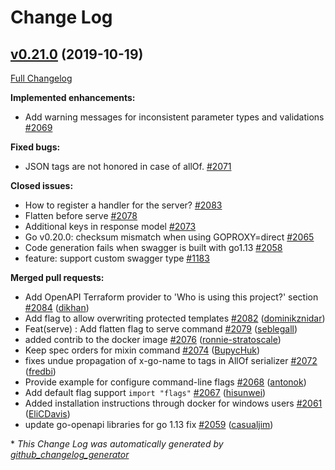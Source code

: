 # Change Log

## [v0.21.0](https://github.com/ianchen0119/go-swagger/tree/v0.21.0) (2019-10-19)

[Full Changelog](https://github.com/ianchen0119/go-swagger/compare/v0.20.1...v0.21.0)

**Implemented enhancements:**

- Add warning messages for inconsistent parameter types and validations [\#2069](https://github.com/ianchen0119/go-swagger/issues/2069)

**Fixed bugs:**

- JSON tags are not honored in case of allOf. [\#2071](https://github.com/ianchen0119/go-swagger/issues/2071)

**Closed issues:**

- How to register a handler for the server? [\#2083](https://github.com/ianchen0119/go-swagger/issues/2083)
- Flatten before serve [\#2078](https://github.com/ianchen0119/go-swagger/issues/2078)
- Additional keys in response model [\#2073](https://github.com/ianchen0119/go-swagger/issues/2073)
- Go v0.20.0: checksum mismatch when using GOPROXY=direct [\#2065](https://github.com/ianchen0119/go-swagger/issues/2065)
- Code generation fails when swagger is built with go1.13 [\#2058](https://github.com/ianchen0119/go-swagger/issues/2058)
- feature: support custom swagger type [\#1183](https://github.com/ianchen0119/go-swagger/issues/1183)

**Merged pull requests:**

- Add OpenAPI Terraform provider to 'Who is using this project?' section [\#2084](https://github.com/ianchen0119/go-swagger/pull/2084) ([dikhan](https://github.com/dikhan))
- Add flag to allow overwriting protected templates [\#2082](https://github.com/ianchen0119/go-swagger/pull/2082) ([dominikznidar](https://github.com/dominikznidar))
- Feat\(serve\) : Add flatten flag to serve command [\#2079](https://github.com/ianchen0119/go-swagger/pull/2079) ([seblegall](https://github.com/seblegall))
- added contrib to the docker image [\#2076](https://github.com/ianchen0119/go-swagger/pull/2076) ([ronnie-stratoscale](https://github.com/ronnie-stratoscale))
- Keep spec orders for mixin command [\#2074](https://github.com/ianchen0119/go-swagger/pull/2074) ([BupycHuk](https://github.com/BupycHuk))
- fixes undue propagation of x-go-name to tags in AllOf serializer [\#2072](https://github.com/ianchen0119/go-swagger/pull/2072) ([fredbi](https://github.com/fredbi))
- Provide example for configure command-line flags [\#2068](https://github.com/ianchen0119/go-swagger/pull/2068) ([antonok](https://github.com/antonok))
- Add default flag support  `import "flags"` [\#2067](https://github.com/ianchen0119/go-swagger/pull/2067) ([hisunwei](https://github.com/hisunwei))
- Added installation instructions through docker for windows users [\#2061](https://github.com/ianchen0119/go-swagger/pull/2061) ([EliCDavis](https://github.com/EliCDavis))
- update go-openapi libraries for go 1.13 fix [\#2059](https://github.com/ianchen0119/go-swagger/pull/2059) ([casualjim](https://github.com/casualjim))



\* *This Change Log was automatically generated by [github_changelog_generator](https://github.com/skywinder/Github-Changelog-Generator)*
